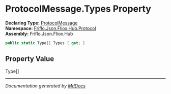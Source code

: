 ﻿<!--  
  <auto-generated>   
    The contents of this file were generated by a tool.  
    Changes to this file may be list if the file is regenerated  
  </auto-generated>   
-->

# ProtocolMessage.Types Property

**Declaring Type:** [ProtocolMessage](../index.md)  
**Namespace:** [Friflo.Json.Fliox.Hub.Protocol](../../index.md)  
**Assembly:** Friflo.Json.Fliox.Hub

```csharp
public static Type[] Types { get; }
```

## Property Value

Type\[\]

___

*Documentation generated by [MdDocs](https://github.com/ap0llo/mddocs)*
